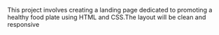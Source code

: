 This project involves creating a landing page dedicated to promoting a healthy food plate using HTML and CSS.The layout will be clean and responsive
